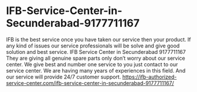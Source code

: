 # IFB-Service-Center-in-Secunderabad-9177711167
IFB is the best service once you have taken our service then your product.  If any kind of issues our service professionals will be solve and give good solution and best service. IFB Service Center in Secunderabad 9177711167  They are giving all genuine spare parts only don’t worry about our service center. We give best and number one service to you just contact to our service center. We are having many years of experiences in this field. And our service will provide 24/7 customer support.  https://ifb-authorized-service-center.com/ifb-service-center-in-secunderabad-9177711167/
